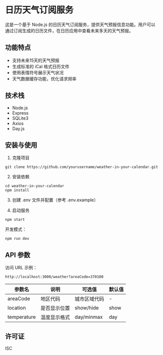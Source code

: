 # 日历天气订阅服务

这是一个基于 Node.js 的日历天气订阅服务，提供天气预报信息功能。用户可以通过订阅生成的日历文件，在日历应用中查看未来多天的天气预报。

## 功能特点

- 支持未来15天的天气预报
- 生成标准的 iCal 格式日历文件
- 使用表情符号展示天气状况
- 天气数据缓存功能，优化请求频率

## 技术栈

- Node.js
- Express
- SQLite3
- Axios
- Day.js

## 安装与使用

1. 克隆项目
```
git clone https://github.com/yourusername/weather-in-your-calendar.git
```

2. 安装依赖
```
cd weather-in-your-calendar
npm install
```

3. 创建 .env 文件并配置（参考 .env.example）

4. 启动服务
```
npm start
```

开发模式：
```
npm run dev
```

## API 参数

访问 URL 示例：
```
http://localhost:3000/weather?areaCode=370100
```

| 参数名 | 说明 | 可选值 | 默认值 |
|-------|------|-------|-------|
| areaCode | 地区代码 | 城市区域代码 | - |
| location | 是否显示位置 | show/hide | show |
| temperature | 温度显示格式 | day/minmax | day |

## 许可证

ISC
